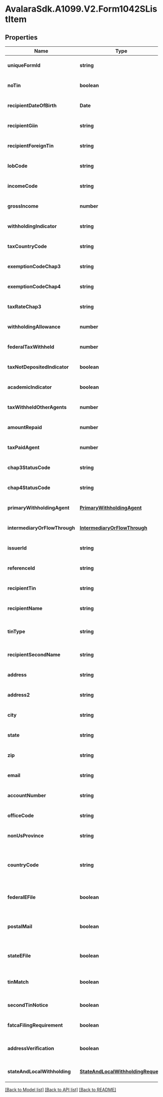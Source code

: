 # AvalaraSdk.A1099.V2.Form1042SListItem

## Properties

Name | Type | Description | Notes
------------ | ------------- | ------------- | -------------
**uniqueFormId** | **string** | Unique form identifier | [optional] [default to undefined]
**noTin** | **boolean** | No TIN indicator | [optional] [default to undefined]
**recipientDateOfBirth** | **Date** | Recipient\&#39;s date of birth | [optional] [default to undefined]
**recipientGiin** | **string** | Recipient\&#39;s GIIN (Global Intermediary Identification Number) | [optional] [default to undefined]
**recipientForeignTin** | **string** | Recipient\&#39;s foreign TIN | [optional] [default to undefined]
**lobCode** | **string** | Limitation on benefits code | [optional] [default to undefined]
**incomeCode** | **string** | Income code | [optional] [default to undefined]
**grossIncome** | **number** | Gross income | [optional] [default to undefined]
**withholdingIndicator** | **string** | Withholding indicator | [optional] [default to undefined]
**taxCountryCode** | **string** | Country code | [optional] [default to undefined]
**exemptionCodeChap3** | **string** | Exemption code (Chapter 3) | [optional] [default to undefined]
**exemptionCodeChap4** | **string** | Exemption code (Chapter 4) | [optional] [default to undefined]
**taxRateChap3** | **string** | Tax rate (Chapter 3) | [optional] [default to undefined]
**withholdingAllowance** | **number** | Withholding allowance | [optional] [default to undefined]
**federalTaxWithheld** | **number** | Federal tax withheld | [optional] [default to undefined]
**taxNotDepositedIndicator** | **boolean** | Tax not deposited indicator | [optional] [default to undefined]
**academicIndicator** | **boolean** | Academic indicator | [optional] [default to undefined]
**taxWithheldOtherAgents** | **number** | Tax withheld by other agents | [optional] [default to undefined]
**amountRepaid** | **number** | Amount repaid to recipient | [optional] [default to undefined]
**taxPaidAgent** | **number** | Tax paid by withholding agent | [optional] [default to undefined]
**chap3StatusCode** | **string** | Chapter 3 status code | [optional] [default to undefined]
**chap4StatusCode** | **string** | Chapter 4 status code | [optional] [default to undefined]
**primaryWithholdingAgent** | [**PrimaryWithholdingAgent**](PrimaryWithholdingAgent.md) | Primary withholding agent information | [optional] [default to undefined]
**intermediaryOrFlowThrough** | [**IntermediaryOrFlowThrough**](IntermediaryOrFlowThrough.md) | Intermediary or flow-through entity information | [optional] [default to undefined]
**issuerId** | **string** | Issuer ID | [optional] [default to undefined]
**referenceId** | **string** | Reference ID | [optional] [default to undefined]
**recipientTin** | **string** | Recipient Tax ID Number | [optional] [default to undefined]
**recipientName** | **string** | Recipient name | [optional] [default to undefined]
**tinType** | **string** | Type of TIN (Tax ID Number). Will be one of:  * SSN  * EIN  * ITIN  * ATIN | [optional] [default to undefined]
**recipientSecondName** | **string** | Recipient second name | [optional] [default to undefined]
**address** | **string** | Address | [optional] [default to undefined]
**address2** | **string** | Address line 2 | [optional] [default to undefined]
**city** | **string** | City | [optional] [default to undefined]
**state** | **string** | US state. Required if CountryCode is \&quot;US\&quot;. | [optional] [default to undefined]
**zip** | **string** | Zip/postal code | [optional] [default to undefined]
**email** | **string** | Recipient email address | [optional] [default to undefined]
**accountNumber** | **string** | Account number | [optional] [default to undefined]
**officeCode** | **string** | Office code | [optional] [default to undefined]
**nonUsProvince** | **string** | Foreign province | [optional] [default to undefined]
**countryCode** | **string** | Country code, as defined at https://www.irs.gov/e-file-providers/country-codes | [optional] [default to undefined]
**federalEFile** | **boolean** | Boolean indicating that federal e-filing should be scheduled for this form | [optional] [default to undefined]
**postalMail** | **boolean** | Boolean indicating that postal mailing to the recipient should be scheduled for this form | [optional] [default to undefined]
**stateEFile** | **boolean** | Boolean indicating that state e-filing should be scheduled for this form | [optional] [default to undefined]
**tinMatch** | **boolean** | Boolean indicating that TIN Matching should be scheduled for this form | [optional] [default to undefined]
**secondTinNotice** | **boolean** | Second TIN notice in three years | [optional] [default to undefined]
**fatcaFilingRequirement** | **boolean** | Fatca filing requirement | [optional] [default to undefined]
**addressVerification** | **boolean** | Boolean indicating that address verification should be scheduled for this form | [optional] [default to undefined]
**stateAndLocalWithholding** | [**StateAndLocalWithholdingRequest**](StateAndLocalWithholdingRequest.md) | State and local withholding information | [optional] [default to undefined]

[[Back to Model list]](../../../README.md#documentation-for-models) [[Back to API list]](../../../README.md#documentation-for-api-endpoints) [[Back to README]](../../../README.md)

